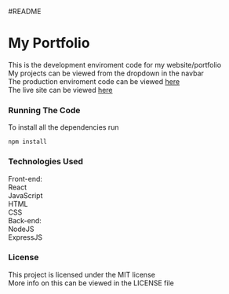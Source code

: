 #README

<h1>My Portfolio</h1>

This is the development enviroment code for my website/portfolio<br/>
My projects can be viewed from the dropdown in the navbar<br/>
The production enviroment code can be viewed <a href="https://github.com/TYohoJr/myPortfolio-server">here</a><br/>
The live site can be viewed <a href="http://www.thomas-yoho.com/">here</a>

<h3>Running The Code</h3>

To install all the dependencies run
```
npm install
```

<h3>Technologies Used</h3>
Front-end:<br/>
    React<br/>
    JavaScript<br/>
    HTML<br/>
    CSS<br/>
Back-end:<br/>
    NodeJS<br/>
    ExpressJS

<h3>License</h3>
This project is licensed under the MIT license<br/>
More info on this can be viewed in the LICENSE file
